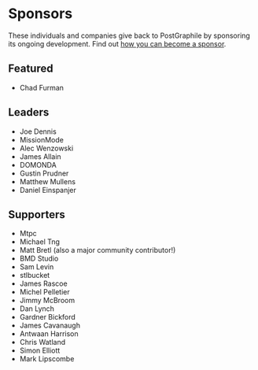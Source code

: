 # Sponsors

These individuals and companies give back to PostGraphile by sponsoring its
ongoing development. Find out [how you can become a
sponsor](https://graphile.org/sponsor/).

## Featured

- Chad Furman

## Leaders

- Joe Dennis
- MissionMode
- Alec Wenzowski
- James Allain
- DOMONDA
- Gustin Prudner
- Matthew Mullens
- Daniel Einspanjer

## Supporters

- Mtpc
- Michael Tng
- Matt Bretl (also a major community contributor!)
- BMD Studio
- Sam Levin
- stlbucket
- James Rascoe
- Michel Pelletier
- Jimmy McBroom
- Dan Lynch
- Gardner Bickford
- James Cavanaugh
- Antwaan Harrison
- Chris Watland
- Simon Elliott
- Mark Lipscombe
